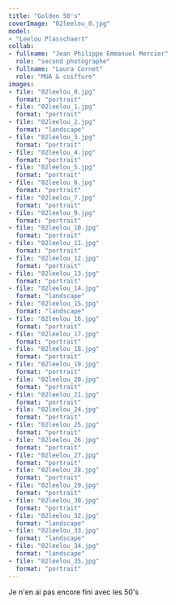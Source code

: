 ```yaml
---
title: "Golden 50's"
coverImage: "02leelou_0.jpg"
model: 
- "Leelou Plasschaert"
collab:
- fullname: "Jean Philippe Emmanuel Mercier"
  role: "second photographe"
- fullname: "Laura Cornet"
  role: "MUA & coiffure"
images:
- file: "02leelou_0.jpg"
  format: "portrait"
- file: "02leelou_1.jpg"
  format: "portrait"
- file: "02leelou_2.jpg"
  format: "landscape"
- file: "02leelou_3.jpg"
  format: "portrait"
- file: "02leelou_4.jpg"
  format: "portrait"
- file: "02leelou_5.jpg"
  format: "portrait"
- file: "02leelou_6.jpg"
  format: "portrait"
- file: "02leelou_7.jpg"
  format: "portrait"
- file: "02leelou_9.jpg"
  format: "portrait"
- file: "02leelou_10.jpg"
  format: "portrait"
- file: "02leelou_11.jpg"
  format: "portrait"
- file: "02leelou_12.jpg"
  format: "portrait"
- file: "02leelou_13.jpg"
  format: "portrait"
- file: "02leelou_14.jpg"
  format: "landscape"
- file: "02leelou_15.jpg"
  format: "landscape"
- file: "02leelou_16.jpg"
  format: "portrait"
- file: "02leelou_17.jpg"
  format: "portrait"
- file: "02leelou_18.jpg"
  format: "portrait"
- file: "02leelou_19.jpg"
  format: "portrait"
- file: "02leelou_20.jpg"
  format: "portrait"
- file: "02leelou_21.jpg"
  format: "portrait"
- file: "02leelou_24.jpg"
  format: "portrait"
- file: "02leelou_25.jpg"
  format: "portrait"
- file: "02leelou_26.jpg"
  format: "portrait"
- file: "02leelou_27.jpg"
  format: "portrait"
- file: "02leelou_28.jpg"
  format: "portrait"
- file: "02leelou_29.jpg"
  format: "portrait"
- file: "02leelou_30.jpg"
  format: "portrait"
- file: "02leelou_32.jpg"
  format: "landscape"
- file: "02leelou_33.jpg"
  format: "landscape"
- file: "02leelou_34.jpg"
  format: "landscape"
- file: "02leelou_35.jpg"
  format: "portrait"
---
```

Je n'en ai pas encore fini avec les 50's